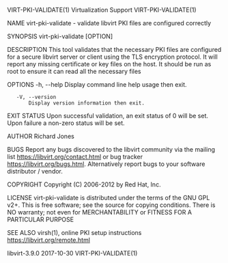 VIRT-PKI-VALIDATE(1)                                                                        Virtualization Support                                                                       VIRT-PKI-VALIDATE(1)

NAME
       virt-pki-validate - validate libvirt PKI files are configured correctly

SYNOPSIS
       virt-pki-validate [OPTION]

DESCRIPTION
       This tool validates that the necessary PKI files are configured for a secure libvirt server or client using the TLS encryption protocol.  It will report any missing certificate or key files on the
       host. It should be run as root to ensure it can read all the necessary files

OPTIONS
       -h, --help
           Display command line help usage then exit.

       -V, --version
           Display version information then exit.

EXIT STATUS
       Upon successful validation, an exit status of 0 will be set. Upon failure a non-zero status will be set.

AUTHOR
       Richard Jones

BUGS
       Report any bugs discovered to the libvirt community via the mailing list <https://libvirt.org/contact.html> or bug tracker <https://libvirt.org/bugs.html>.  Alternatively report bugs to your
       software distributor / vendor.

COPYRIGHT
       Copyright (C) 2006-2012 by Red Hat, Inc.

LICENSE
       virt-pki-validate is distributed under the terms of the GNU GPL v2+.  This is free software; see the source for copying conditions. There is NO warranty; not even for MERCHANTABILITY or FITNESS FOR
       A PARTICULAR PURPOSE

SEE ALSO
       virsh(1), online PKI setup instructions <https://libvirt.org/remote.html>

libvirt-3.9.0                                                                                     2017-10-30                                                                             VIRT-PKI-VALIDATE(1)
